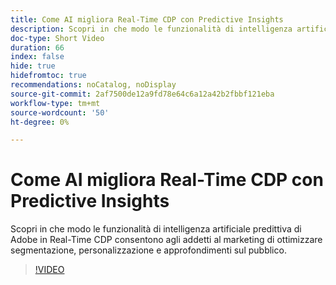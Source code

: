```yaml
---
title: Come AI migliora Real-Time CDP con Predictive Insights
description: Scopri in che modo le funzionalità di intelligenza artificiale predittiva di Adobe in Real-Time CDP consentono agli addetti al marketing di ottimizzare segmentazione, personalizzazione e approfondimenti sul pubblico.
doc-type: Short Video
duration: 66
index: false
hide: true
hidefromtoc: true
recommendations: noCatalog, noDisplay
source-git-commit: 2af7500de12a9fd78e64c6a12a42b2fbbf121eba
workflow-type: tm+mt
source-wordcount: '50'
ht-degree: 0%

---
```



# Come AI migliora Real-Time CDP con Predictive Insights

Scopri in che modo le funzionalità di intelligenza artificiale predittiva di Adobe in Real-Time CDP consentono agli addetti al marketing di ottimizzare segmentazione, personalizzazione e approfondimenti sul pubblico.

<!-- 85_OS512_3442427_65_how-ai-enhances-realtime-cdp-with-predictive-insights -->
>[!VIDEO](https://video.tv.adobe.com/v/3458200/?learn=on&enablevpops=true)
